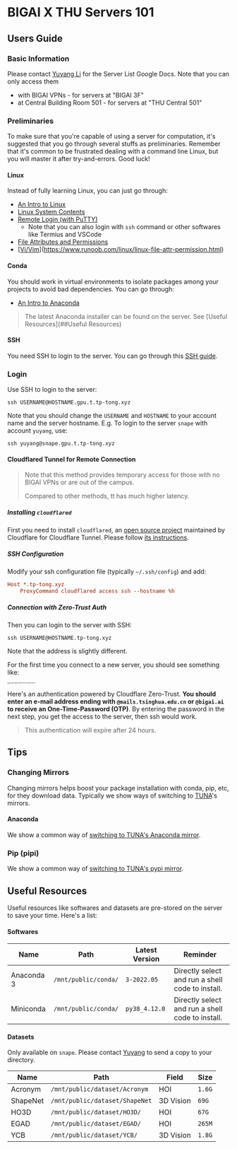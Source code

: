 # BIGAI X THU Servers 101

## Users Guide

### Basic Information

Please contact [Yuyang Li](mailto:i@aidenli.net) for the Server List Google Docs. Note that you can only access them

- with BIGAI VPNs - for servers at "BIGAI 3F"
- at Central Building Room 501 - for servers at "THU Central 501"



### Preliminaries

To make sure that you're capable of using a server for computation, it's suggested that you go through several stuffs as preliminaries. Remember that it's common to be frustrated dealing with a command line Linux, but you will master it after try-and-errors. Good luck!



#### Linux

Instead of fully learning Linux, you can just go through:

- [An Intro to Linux](https://www.runoob.com/linux/linux-intro.html)
- [Linux System Contents](https://www.runoob.com/linux/linux-system-contents.html)
- [Remote Login (with PuTTY)](https://www.runoob.com/linux/linux-remote-login.html)
  - Note that you can also login with `ssh` command or other softwares like Termius and VSCode
- [File Attributes and Permissions](https://www.runoob.com/linux/linux-file-attr-permission.html)
- [[Vi/Vim](https://www.runoob.com/linux/linux-vim.html)](https://www.runoob.com/linux/linux-file-attr-permission.html)



#### Conda

You should work in virtual environments to isolate packages among your projects to avoid bad dependencies. You can go through:

- [An Intro to Anaconda](https://zhuanlan.zhihu.com/p/351348108)

> The latest Anaconda installer can be found on the server. See [Useful Resources](##Useful Resources)



#### SSH

You need SSH to login to the server. You can go through this [SSH guide](https://wangdoc.com/ssh/).



### Login

Use SSH to login to the server:

```shell
ssh USERNAME@HOSTNAME.gpu.t.tp-tong.xyz
```

Note that you should change the `USERNAME` and `HOSTNAME` to your account name and the server hostname. E.g. To login to the server `snape` with account `yuyang`, use:

```shell
ssh yuyang@snape.gpu.t.tp-tong.xyz
```



#### Cloudflared Tunnel for Remote Connection

> Note that this method provides temporary access for those with no BIGAI VPNs or are out of the campus.
>
> Compared to other methods, tt has much higher latency.

##### Installing `cloudflared`

First you need to install `cloudflared`, an [open source project](https://github.com/cloudflare/cloudflared) maintained by Cloudflare for Cloudflare Tunnel. Please follow [its instructions](https://developers.cloudflare.com/cloudflare-one/connections/connect-apps/install-and-setup/installation/).

##### SSH Configuration

Modify your ssh configuration file (typically `~/.ssh/config`) and add:

```ini
Host *.tp-tong.xyz
	ProxyCommand cloudflared access ssh --hostname %h
```

##### Connection with Zero-Trust Auth

Then you can login to the server with SSH:

```shell
ssh USERNAME@HOSTNAME.tp-tong.xyz
```

Note that the address is slightly different.

For the first time you connect to a new server, you should see something like:

<img src="https://blog-img-1302618638.cos.ap-beijing.myqcloud.com/uPic/Screen%20Shot%202022-07-01%20at%2015.25.21.png" alt="Screen Shot 2022-07-01 at 15.25.21" style="zoom: 25%;" />

Here's an authentication powered by Cloudflare Zero-Trust. **You should enter an e-mail address ending with `@mails.tsinghua.edu.cn` or `@bigai.ai` to receive an One-Time-Password (OTP)**. By entering the password in the next step, you get the access to the server, then ssh would work.

> This authentication will expire after 24 hours.



## Tips

### Changing Mirrors

Changing mirrors helps boost your package installation with conda, pip, etc, for they download data. Typically we show ways of switching to [TUNA](https://tuna.moe)'s mirrors.

#### Anaconda

We show a common way of [switching to TUNA's Anaconda mirror](https://mirrors.tuna.tsinghua.edu.cn/help/anaconda/).



### Pip (pipi)

We show a common way of  [switching to TUNA's pypi mirror](https://mirrors.tuna.tsinghua.edu.cn/help/pypi/).



## Useful Resources

Useful resources like softwares and datasets are pre-stored on the server to save your time. Here's a list:

#### Softwares

| Name       | Path                 | Latest Version | Reminder                                         |
| ---------- | -------------------- | -------------- | ------------------------------------------------ |
| Anaconda 3 | `/mnt/public/conda/` | `3-2022.05`    | Directly select and run a shell code to install. |
| Miniconda  | `/mnt/public/conda/` | `py38_4.12.0`  | Directly select and run a shell code to install. |



#### Datasets

Only available on `snape`. Please contact [Yuyang](mailto:i@aidenli.net) to send a copy to your directory.

| Name     | Path                           | Field     | Size   |
| -------- | ------------------------------ | --------- | ------ |
| Acronym  | `/mnt/public/dataset/Acronym`  | HOI       | `1.6G` |
| ShapeNet | `/mnt/public/dataset/ShapeNet` | 3D Vision | `69G`  |
| HO3D     | `/mnt/public/dataset/HO3D/`    | HOI       | `67G`  |
| EGAD     | `/mnt/public/dataset/EGAD/`    | HOI       | `265M` |
| YCB      | `/mnt/public/dataset/YCB/`     | 3D Vision | `1.8G` |
